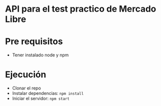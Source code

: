# API para el test practico de Mercado Libre

# Pre requisitos
- Tener instalado node y npm

# Ejecución

- Clonar el repo
- Instalar dependencias: `npm install`
- Iniciar el servidor: `npm start`
